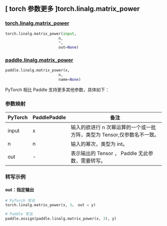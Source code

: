 ## [ torch 参数更多 ]torch.linalg.matrix_power
### [torch.linalg.matrix_power](https://pytorch.org/docs/stable/generated/torch.linalg.matrix_power.html?highlight=torch+linalg+matrix_power#torch.linalg.matrix_power)

```python
torch.linalg.matrix_power(input,
                        n,
                        *,
                        out=None)
```

### [paddle.linalg.matrix_power](https://www.paddlepaddle.org.cn/documentation/docs/zh/develop/api/paddle/linalg/matrix_power_cn.html)

```python
paddle.linalg.matrix_power(x,
                        n,
                        name=None)
```

PyTorch 相比 Paddle 支持更多其他参数，具体如下：
### 参数映射

| PyTorch       | PaddlePaddle | 备注                                                   |
| ------------- | ------------ | ------------------------------------------------------ |
| input          |  x           | 输入的欲进行 n 次幂运算的一个或一批方阵，类型为 Tensor,仅参数名不一致。  |
| n         | n         | 输入的幂次，类型为 int。 |
|out         | -         |  表示输出的 Tensor ， Paddle 无此参数，需要转写。 |

### 转写示例
#### out：指定输出
```python
# PyTorch 写法
torch.linalg.matrix_power(x, 3， out = y)

# Paddle 写法
paddle.assign(paddle.linalg.matrix_power(x, 3), y)
```
